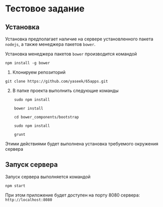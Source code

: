 Тестовое задание
================

Установка
---------

Установка предполагает наличие на сервере установленного пакета `nodejs`, а также менеджера пакетов `bower`.

Установка менеджера пакетов `bower` производится командой 

```shell
npm install -g bower
```

1. Клонируем репозиторий

```shell
git clone https://github.com/yaseek/65apps.git
```

2. В папке проекта выполнить следующие команды

```shell
    sudo npm install

    bower install
    
    cd bower_components/bootstrap
    
    sudo npm install
    
    grunt
```

Этими действиями будет выполнена установка требуемого окружения сервера

Запуск сервера
--------------

Запуск сервера выполняется командой

```shell
npm start
```

При этом приложение будет доступен на порту 8080 сервера:
`http://localhost:8080`
